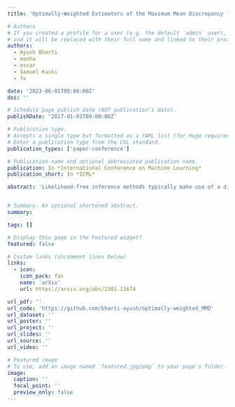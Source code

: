 ```yaml
---
title: 'Optimally-Weighted Estimators of the Maximum Mean Discrepancy for Likelihood-Free Inference'

# Authors
# If you created a profile for a user (e.g. the default `admin` user), write the username (folder name) here
# and it will be replaced with their full name and linked to their profile.
authors:
  - Ayush Bharti
  - masha
  - oscar
  - Samuel Kaski
  - fx

date: '2023-06-01T00:00:00Z'
doi: ''

# Schedule page publish date (NOT publication's date).
publishDate: '2017-01-01T00:00:00Z'

# Publication type.
# Accepts a single type but formatted as a YAML list (for Hugo requirements).
# Enter a publication type from the CSL standard.
publication_types: ['paper-conference']

# Publication name and optional abbreviated publication name.
publication: In *International Conference on Machine Learning*
publication_short: In *ICML*

abstract: 'Likelihood-free inference methods typically make use of a distance between simulated and real data. A common example is the maximum mean discrepancy (MMD), which has previously been used for approximate Bayesian computation, minimum distance estimation, generalised Bayesian inference, and within the nonparametric learning framework. The MMD is commonly estimated at a root-m rate, where m is the number of simulated samples. This can lead to significant computational challenges since a large m is required to obtain an accurate estimate, which is crucial for parameter estimation. In this paper, we propose a novel estimator for the MMD with significantly improved sample complexity. The estimator is particularly well suited for computationally expensive smooth simulators with low- to mid-dimensional inputs. This claim is supported through both theoretical results and an extensive simulation study on benchmark simulators.'


# Summary. An optional shortened abstract.
summary: 

tags: []

# Display this page in the Featured widget?
featured: false

# Custom links (uncomment lines below)
links:
  - icon:
    icon_pack: fas
    name: 'arXiv'
    url: https://arxiv.org/abs/2301.11674

url_pdf: ''
url_code: 'https://github.com/bharti-ayush/optimally-weighted_MMD'
url_dataset: ''
url_poster: ''
url_project: ''
url_slides: ''
url_source: ''
url_video: ''

# Featured image
# To use, add an image named `featured.jpg/png` to your page's folder.
image:
  caption: ''
  focal_point: ''
  preview_only: false
---
```

